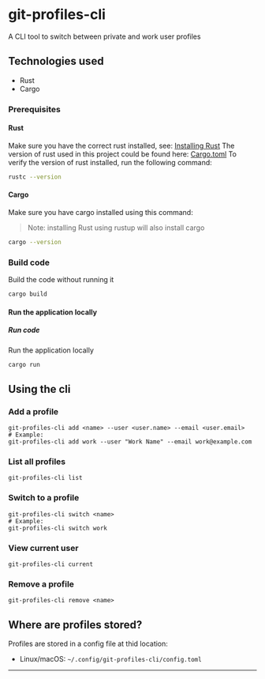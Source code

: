 # git-profiles-cli
A CLI tool to switch between private and work user profiles

## Technologies used
* Rust
* Cargo

### Prerequisites
#### Rust
Make sure you have the correct rust installed, see: [Installing Rust](https://www.rust-lang.org/learn/get-started)
The version of rust used in this project could be found here: [Cargo.toml](Cargo.toml)
To verify the version of rust installed, run the following command:
```bash script
rustc --version
```

#### Cargo
Make sure you have cargo installed using this command:
> Note: installing Rust using rustup will also install cargo
```bash script
cargo --version
```

### Build code
Build the code without running it
```bash script
cargo build
```

#### Run the application locally
##### Run code
Run the application locally
```bash script
cargo run
```

## Using the cli

### Add a profile

```
git-profiles-cli add <name> --user <user.name> --email <user.email>
# Example:
git-profiles-cli add work --user "Work Name" --email work@example.com
```

### List all profiles

```
git-profiles-cli list
```

### Switch to a profile

```
git-profiles-cli switch <name>
# Example:
git-profiles-cli switch work
```

### View current user

```[LICENSE](../bible-group-meeting-notification-sms/LICENSE)
git-profiles-cli current
```

### Remove a profile

```
git-profiles-cli remove <name>
```

## Where are profiles stored?

Profiles are stored in a config file at thid location:
- Linux/macOS: `~/.config/git-profiles-cli/config.toml`

---
